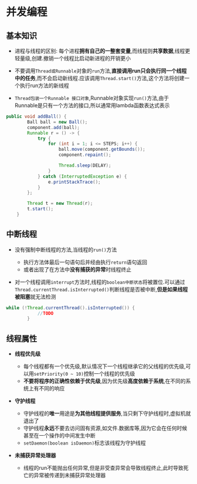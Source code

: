 # 并发编程

## 基本知识

- 进程与线程的区别: 每个进程**拥有自己的一整套变量**,而线程则**共享数据**,线程更轻量级,创建.撤销一个线程比启动新进程的开销更小
- 不要调用`Thread或Runnable`对象的`run`方法,**直接调用run只会执行同一个线程中的任务**,而不会启动新线程.应该调用`Thread.start()`方法,这个方法将创建一个执行run方法的新线程

- `Thread包装一个Runnable 接口对象`,Runnable对象实现`run()`方法,由于Runnable是只有一个方法的接口,所以通常用lambda函数表达式表示

```java
public void addBall() {
        Ball ball = new Ball();
        component.add(ball);
        Runnable r = () -> {
            try {
                for (int i = 1; i <= STEPS; i++) {
                    ball.move(component.getBounds());
                    component.repaint();

                    Thread.sleep(DELAY);
                }
            } catch (InterruptedException e) {
                e.printStackTrace();
            }
        };

        Thread t = new Thread(r);
        t.start();
    }
```

## 中断线程

- 没有强制中断线程的方法,当线程的`run()`方法

  - 执行方法体最后一句语句后并经由执行`return`语句返回
  - 或者出现了在方法中**没有捕获的异常**时线程终止

- 对一个线程调用`interrupt`方法时,线程的`boolean中断状态`将被置位.可以通过`Thread.currentThread.isInterrupted()`判断线程是否被中断,**但是如果线程被阻塞**就无法检测

```java
while (!Thread.currentThread().isInterrupted()) {
            //TODO
        }
```

## 线程属性

- **线程优先级**

  - 每个线程都有一个优先级,默认情况下一个线程继承它的父线程的优先级,可以用`setPriority(0 ~ 10)`控制一个线程的优先级
  - **不要将程序的正确性依赖于优先级**,因为优先级**高度依赖于系统**,在不同的系统上有不同的响应

- **守护线程**

  - 守护线程的**唯一**用途是**为其他线程提供服务**,当只剩下守护线程时,虚拟机就退出了
  - 守护线程**永远**不要去访问固有资源,如文件.数据库等,因为它会在任何时候甚至在一个操作的中间发生中断
  - `setDaemon(boolean isDaemon)`标志该线程为守护线程

- **未捕获异常处理器**

  - 线程的run不能抛出任何异常,但是非受查异常会导致线程终止,此时导致死亡的异常被传递到未捕获异常处理器
